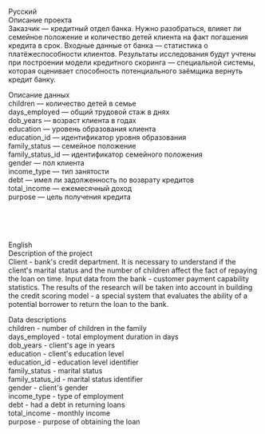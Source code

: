 Русский <br>
Описание проекта <br>
Заказчик — кредитный отдел банка. Нужно разобраться, влияет ли семейное положение и количество детей клиента на факт погашения кредита в срок. Входные данные от банка — статистика о платёжеспособности клиентов. Результаты исследования будут учтены при построении модели кредитного скоринга — специальной системы, которая оценивает способность потенциального заёмщика вернуть кредит банку. <br>

Описание данных <br>
children — количество детей в семье <br>
days_employed — общий трудовой стаж в днях <br>
dob_years — возраст клиента в годах <br>
education — уровень образования клиента <br>
education_id — идентификатор уровня образования <br>
family_status — семейное положение <br>
family_status_id — идентификатор семейного положения <br>
gender — пол клиента <br>
income_type — тип занятости <br>
debt — имел ли задолженность по возврату кредитов <br>
total_income — ежемесячный доход <br>
purpose — цель получения кредита <br>

<br>
<br>
<br>

English <br>
Description of the project <br>
Client - bank's credit department. It is necessary to understand if the client's marital status and the number of children affect the fact of repaying the loan on time. Input data from the bank - customer payment capability statistics.
The results of the research will be taken into account in building the credit scoring model - a special system that evaluates the ability of a potential borrower to return the loan to the bank. <br>

Data descriptions <br>
children - number of children in the family <br>
days_employed - total employment duration in days <br>
dob_years - client's age in years <br>
education - client's education level <br>
education_id - education level identifier <br>
family_status - marital status <br>
family_status_id - marital status identifier <br>
gender - client's gender <br>
income_type - type of employment <br>
debt - had a debt in returning loans <br>
total_income - monthly income <br>
purpose - purpose of obtaining the loan <br>

